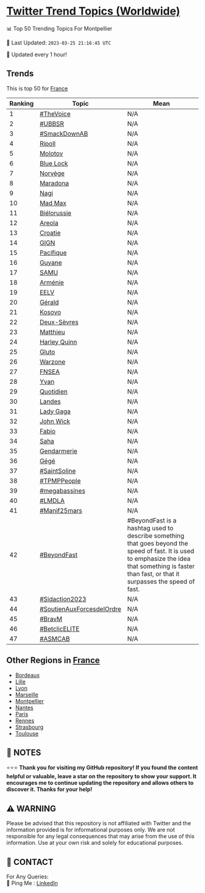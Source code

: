 [Twitter Trend Topics (Worldwide)](https://github.com/ErcinDedeoglu/Twitter-Trend-Topics)
==========


📊 Top 50 Trending Topics For Montpellier

📆 Last Updated: `2023-03-25 21:16:45 UTC`

🔧 Updated every 1 hour!


## Trends

This is top 50 for [France](</France>)

| Ranking | Topic | Mean |
| ------- | ------------ | ------------ |
| 1 | [#TheVoice](http://twitter.com/search?q=%23TheVoice) | N/A |
| 2 | [#UBBSR](http://twitter.com/search?q=%23UBBSR) | N/A |
| 3 | [#SmackDownAB](http://twitter.com/search?q=%23SmackDownAB) | N/A |
| 4 | [Ripoll](http://twitter.com/search?q=Ripoll) | N/A |
| 5 | [Molotov](http://twitter.com/search?q=Molotov) | N/A |
| 6 | [Blue Lock](http://twitter.com/search?q=Blue+Lock) | N/A |
| 7 | [Norvège](http://twitter.com/search?q=Norv%c3%a8ge) | N/A |
| 8 | [Maradona](http://twitter.com/search?q=Maradona) | N/A |
| 9 | [Nagi](http://twitter.com/search?q=Nagi) | N/A |
| 10 | [Mad Max](http://twitter.com/search?q=Mad+Max) | N/A |
| 11 | [Biélorussie](http://twitter.com/search?q=Bi%c3%a9lorussie) | N/A |
| 12 | [Areola](http://twitter.com/search?q=Areola) | N/A |
| 13 | [Croatie](http://twitter.com/search?q=Croatie) | N/A |
| 14 | [GIGN](http://twitter.com/search?q=GIGN) | N/A |
| 15 | [Pacifique](http://twitter.com/search?q=Pacifique) | N/A |
| 16 | [Guyane](http://twitter.com/search?q=Guyane) | N/A |
| 17 | [SAMU](http://twitter.com/search?q=SAMU) | N/A |
| 18 | [Arménie](http://twitter.com/search?q=Arm%c3%a9nie) | N/A |
| 19 | [EELV](http://twitter.com/search?q=EELV) | N/A |
| 20 | [Gérald](http://twitter.com/search?q=G%c3%a9rald) | N/A |
| 21 | [Kosovo](http://twitter.com/search?q=Kosovo) | N/A |
| 22 | [Deux-Sèvres](http://twitter.com/search?q=Deux-S%c3%a8vres) | N/A |
| 23 | [Matthieu](http://twitter.com/search?q=Matthieu) | N/A |
| 24 | [Harley Quinn](http://twitter.com/search?q=Harley+Quinn) | N/A |
| 25 | [Gluto](http://twitter.com/search?q=Gluto) | N/A |
| 26 | [Warzone](http://twitter.com/search?q=Warzone) | N/A |
| 27 | [FNSEA](http://twitter.com/search?q=FNSEA) | N/A |
| 28 | [Yvan](http://twitter.com/search?q=Yvan) | N/A |
| 29 | [Quotidien](http://twitter.com/search?q=Quotidien) | N/A |
| 30 | [Landes](http://twitter.com/search?q=Landes) | N/A |
| 31 | [Lady Gaga](http://twitter.com/search?q=Lady+Gaga) | N/A |
| 32 | [John Wick](http://twitter.com/search?q=John+Wick) | N/A |
| 33 | [Fabio](http://twitter.com/search?q=Fabio) | N/A |
| 34 | [Saha](http://twitter.com/search?q=Saha) | N/A |
| 35 | [Gendarmerie](http://twitter.com/search?q=Gendarmerie) | N/A |
| 36 | [Gégé](http://twitter.com/search?q=G%c3%a9g%c3%a9) | N/A |
| 37 | [#SaintSoline](http://twitter.com/search?q=%23SaintSoline) | N/A |
| 38 | [#TPMPPeople](http://twitter.com/search?q=%23TPMPPeople) | N/A |
| 39 | [#megabassines](http://twitter.com/search?q=%23megabassines) | N/A |
| 40 | [#LMDLA](http://twitter.com/search?q=%23LMDLA) | N/A |
| 41 | [#Manif25mars](http://twitter.com/search?q=%23Manif25mars) | N/A |
| 42 | [#BeyondFast](http://twitter.com/search?q=%23BeyondFast) | #BeyondFast is a hashtag used to describe something that goes beyond the speed of fast. It is used to emphasize the idea that something is faster than fast, or that it surpasses the speed of fast. |
| 43 | [#Sidaction2023](http://twitter.com/search?q=%23Sidaction2023) | N/A |
| 44 | [#SoutienAuxForcesdelOrdre](http://twitter.com/search?q=%23SoutienAuxForcesdelOrdre) | N/A |
| 45 | [#BravM](http://twitter.com/search?q=%23BravM) | N/A |
| 46 | [#BetclicELITE](http://twitter.com/search?q=%23BetclicELITE) | N/A |
| 47 | [#ASMCAB](http://twitter.com/search?q=%23ASMCAB) | N/A |



## Other Regions in [France](</France>)

* [Bordeaux](</France/Bordeaux.md>)
* [Lille](</France/Lille.md>)
* [Lyon](</France/Lyon.md>)
* [Marseille](</France/Marseille.md>)
* [Montpellier](</France/Montpellier.md>)
* [Nantes](</France/Nantes.md>)
* [Paris](</France/Paris.md>)
* [Rennes](</France/Rennes.md>)
* [Strasbourg](</France/Strasbourg.md>)
* [Toulouse](</France/Toulouse.md>)



## 📝 NOTES

⭐⭐⭐ **Thank you for visiting my GitHub repository! If you found the content helpful or valuable, leave a star on the repository to show your support. It encourages me to continue updating the repository and allows others to discover it. Thanks for your help!**


## ⚠️ WARNING

Please be advised that this repository is not affiliated with Twitter and the information provided is for informational purposes only. We are not responsible for any legal consequences that may arise from the use of this information. Use at your own risk and solely for educational purposes.


## 📨 CONTACT

 For Any Queries:  
            🏓 Ping Me : [LinkedIn](https://www.linkedin.com/in/ercindedeoglu/)
